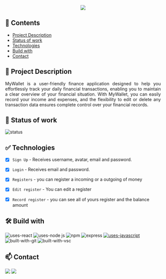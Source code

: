<div align="center">
<img src="https://github.com/davi-barci/mywallet-front/assets/121765281/505e0daf-4acb-404b-bf86-12bb55b90c51" />
</div>

## 📑 Contents

-   [Project Description](#-project-description)
-   [Status of work](#-status-of-work)
-   [Technologies](#-technologies)
-   [Build with](#%EF%B8%8F-build-with)
-   [Contact](#-contact)

## 📌 Project Description

<p align="justify">MyWallet is a user-friendly finance application designed to help you effortlessly track your daily financial transactions, enabling you to maintain a clear overview of your financial situation. With MyWallet, you can easily record your income and expenses, and the flexibility to edit or delete any transaction data ensures complete control over your financial records.</p>

## 🚧 Status of work

![status](https://github.com/davi-barci/mywallet-front/assets/121765281/ad19d60f-6afe-4d8b-93a7-e3133637523d)

## ✅ Technologies

-   [x] `Sign Up` - Receives username, avatar, email and password.

-   [x] `Login` - Receives email and password.

-   [x] `Registers` - you can register a incoming or a outgoing of money

-   [x] `Edit register` - You can edit a register

-   [x] `Record register` - you can see all of yours register and the balance amount

## 🛠️ Build with

![uses-react](https://img.shields.io/badge/React-20232A?style=plastic&logo=react&logoColor=61DAFB)
![uses-node js](https://img.shields.io/badge/Node.js-43853D?style=plastic&logo=node.js&logoColor=white)
![npm](https://img.shields.io/badge/npm-D12228?style=plastic&logo=npm)
![express](https://img.shields.io/badge/Express-000000?style=plastic&logo=express&logoColor=white)
[![uses-javascript](https://img.shields.io/badge/JavaScript-F7DF1E?style=plastic&logo=javascript&logoColor=black)](https://www.javascript.com)
![built-with-git](https://img.shields.io/badge/Git-E34F26?style=plastic&logo=git&logoColor=white)
![built-with-vsc](https://img.shields.io/badge/Visual%20Studio%20Code-blue?style=plastic&logo=visualstudiocode)

## 📫 Contact

<a href = "mailto:daviveloso@poli.ufrj.br"><img src="https://img.shields.io/badge/Gmail-D14836?style=plastic&logo=gmail&logoColor=white" target="_blank"></a>
<a href="https://www.linkedin.com/in/davi-barci/" target="_blank"><img src="https://img.shields.io/badge/-LinkedIn-%230077B5?style=plastic&logo=linkedin&logoColor=white" target="_blank"></a>






